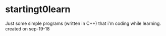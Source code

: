 # startingt0learn
Just some simple programs (written in C++) that i'm coding while learning.
created on sep-19-18
